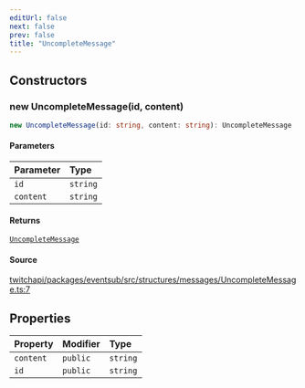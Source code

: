 ```yaml
---
editUrl: false
next: false
prev: false
title: "UncompleteMessage"
---
```


## Constructors

### new UncompleteMessage(id, content)

```ts
new UncompleteMessage(id: string, content: string): UncompleteMessage
```

#### Parameters

| Parameter | Type |
| :------ | :------ |
| `id` | `string` |
| `content` | `string` |

#### Returns

[`UncompleteMessage`](/api/eventsub/classes/uncompletemessage/)

#### Source

[twitchapi/packages/eventsub/src/structures/messages/UncompleteMessage.ts:7](https://github.com/pablornc/twitchapi//blob/3baa008ac8be1133cbb9253985d5d4cd48b4e780/packages/eventsub/src/structures/messages/UncompleteMessage.ts#L7)

## Properties

| Property | Modifier | Type |
| :------ | :------ | :------ |
| `content` | `public` | `string` |
| `id` | `public` | `string` |
